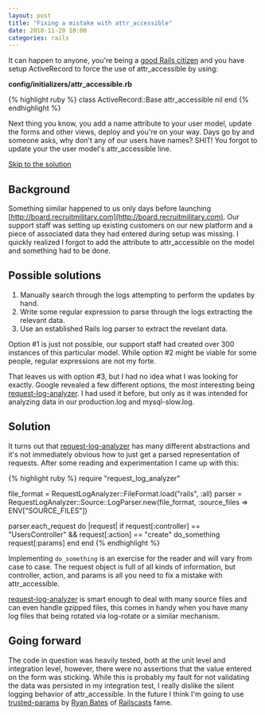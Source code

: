 ```yaml
---
layout: post
title: "Fixing a mistake with attr_accessible"
date: 2010-11-20 10:00
categories: rails
---
```


It can happen to anyone, you're being a [good Rails citizen](http://news.ycombinator.com/item?id=1718438) and you have setup ActiveRecord to force the use of attr_accessible by using:

**config/initializers/attr_accessible.rb**

{% highlight ruby %}
class ActiveRecord::Base
  attr_accessible nil
end
{% endhighlight %}

Next thing you know, you add a name attribute to your user model, update the forms and other views, deploy and you're on your way.  Days go by and someone asks, why don't any of our users have names?  SHIT!  You forgot to update your the user model's attr_accessible line.

[Skip to the solution](#solution)

## Background

Something similar happened to us only days before launching [http://board.recruitmilitary.com](http://board.recruitmilitary.com).  Our support staff was setting up existing customers on our new platform and a piece of associated data they had entered during setup was missing.  I quickly realized I forgot to add the attribute to attr_accessible on the model and something had to be done.

## Possible solutions

1. Manually search through the logs attempting to perform the updates by hand.
2. Write some regular expression to parse through the logs extracting the relevant data.
3. Use an established Rails log parser to extract the revelant data.

Option #1 is just not possible, our support staff had created over 300 instances of this particular model.  While option #2 might be viable for some people, regular expressions are not my forte.

That leaves us with option #3, but I had no idea what I was looking for exactly.  Google revealed a few different options, the most interesting being [request-log-analyzer].  I had used it before, but only as it was intended for analyzing data in our production.log and mysql-slow.log.

## Solution

<a name="solution" />

It turns out that [request-log-analyzer] has many different abstractions and it's not immediately obvious how to just get a parsed representation of requests.  After some reading and experimentation I came up with this:

{% highlight ruby %}
require "request_log_analyzer"

file_format = RequestLogAnalyzer::FileFormat.load("rails", :all)
parser      = RequestLogAnalyzer::Source::LogParser.new(file_format, :source_files => ENV["SOURCE_FILES"])

parser.each_request do |request|
  if request[:controller] == "UsersController" &amp;&amp; request[:action] == "create"
    do_something request[:params]
  end
end
{% endhighlight %}

Implementing `do_something` is an exercise for the reader and will vary from case to case.  The request object is full of all kinds of information, but controller, action, and params is all you need to fix a mistake with attr_accessible.

[request-log-analyzer] is smart enough to deal with many source files and can even handle gzipped files, this comes in handy when you have many log files that being rotated via log-rotate or a similar mechanism.

## Going forward

The code in question was heavily tested, both at the unit level and integration level, however, there were no assertions that the value entered on the form was sticking.  While this is probably my fault for not validating the data was persisted in my integration test, I really dislike the silent logging behavior of attr_accessible.  In the future I think I'm going to use [trusted-params] by [Ryan Bates] of [Railscasts] fame.

[Ryan Bates]: http://twitter.com/rbates
[Railscasts]: http://railscasts.com
[trusted-params]: https://github.com/ryanb/trusted-params
[request-log-analyzer]: https://github.com/wvanbergen/request-log-analyzer

